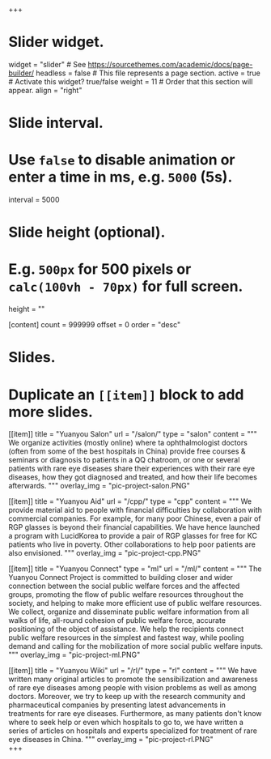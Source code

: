 +++
# Slider widget.
widget = "slider"  # See https://sourcethemes.com/academic/docs/page-builder/
headless = false  # This file represents a page section.
active = true  # Activate this widget? true/false
weight = 11  # Order that this section will appear.
align = "right"

# Slide interval.
# Use `false` to disable animation or enter a time in ms, e.g. `5000` (5s).
interval = 5000

# Slide height (optional).
# E.g. `500px` for 500 pixels or `calc(100vh - 70px)` for full screen.
height = ""

[content]
  count = 999999
  offset = 0
  order = "desc"

# Slides.
# Duplicate an `[[item]]` block to add more slides.
[[item]]
  title = "Yuanyou Salon"
  url = "/salon/"
  type = "salon"
  content = """
  We organize activities (mostly online) where ta ophthalmologist doctors (often from some of the best hospitals in China) provide free courses & seminars or diagnosis to patients in a QQ chatroom, or one or several patients with rare eye diseases share their experiences with their rare eye diseases, how they got diagnosed and treated, and how their life becomes afterwards. 
  """
  overlay_img = "pic-project-salon.PNG"  
  
[[item]]
  title = "Yuanyou Aid"
  url = "/cpp/"
  type = "cpp"
  content = """
  We provide material aid to people with financial difficulties by collaboration with commercial companies. For example, for many poor Chinese, even a pair of RGP glasses is beyond their financial capabilities. We have hence launched a program with LucidKorea to provide a pair of RGP glasses for free for KC patients who live in poverty. Other collaborations to help poor patients are also envisioned.
  """
  overlay_img = "pic-project-cpp.PNG"  

[[item]]
  title = "Yuanyou Connect"
  type = "ml"
  url = "/ml/"
  content = """
  The Yuanyou Connect Project is committed to building closer and wider connection between the social public welfare forces and the affected groups, promoting the flow of public welfare resources throughout the society, and helping to make more efficient use of public welfare resources. We collect, organize and disseminate public welfare information from all walks of life, all-round cohesion of public welfare force, accurate positioning of the object of assistance. We help the recipients connect public welfare resources in the simplest and fastest way, while pooling demand and calling for the mobilization of more social public welfare inputs.  
  """
  overlay_img = "pic-project-ml.PNG"  
  
[[item]]
  title = "Yuanyou Wiki"
  url = "/rl/"
  type = "rl"
  content = """
  We have written many original articles to promote the sensibilization and awareness of rare eye diseases among people with vision problems as well as among doctors. Moreover, we try to keep up with the research community and pharmaceutical companies by presenting latest advancements in treatments for rare eye diseases. Furthermore, as many patients don't know where to seek help or even which hospitals to go to, we have written a series of articles on hospitals and experts specialized for treatment of rare eye diseases in China.
  """
  overlay_img = "pic-project-rl.PNG"  
+++
